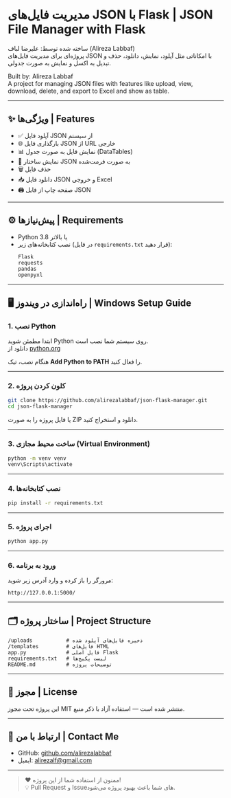 
# مدیریت فایل‌های JSON با Flask | JSON File Manager with Flask

ساخته شده توسط: علیرضا لباف (Alireza Labbaf)  
پروژه‌ای برای مدیریت فایل‌های JSON   با امکاناتی مثل آپلود، نمایش، دانلود، حذف و تبدیل به اکسل و نمایش به صورت جدولی.

Built by: Alireza Labbaf  
A project for managing JSON files with features like upload, view, download, delete, and export to Excel and show as table.

---

## ✨ ویژگی‌ها | Features

- ✅ آپلود فایل JSON از سیستم
- 🌐 بارگذاری فایل JSON از URL خارجی
- 📊 نمایش فایل به صورت جدول (DataTables)
- 🧾 نمایش ساختار JSON به صورت فرمت‌شده
- 🗑️ حذف فایل
- 📥 دانلود فایل JSON و خروجی Excel
- 🖨️ صفحه چاپ از فایل JSON

---

## ⚙️ پیش‌نیازها | Requirements

- Python 3.8 یا بالاتر  
- نصب کتابخانه‌های زیر (در فایل `requirements.txt` قرار دهید):  
  ```
  Flask
  requests
  pandas
  openpyxl
  ```

---

## 🖥️ راه‌اندازی در ویندوز | Windows Setup Guide

### 1. نصب Python

ابتدا مطمئن شوید Python روی سیستم شما نصب است.  
دانلود از [python.org](https://www.python.org/downloads/)

هنگام نصب، تیک **Add Python to PATH** را فعال کنید.

---

### 2. کلون کردن پروژه

```bash
git clone https://github.com/alirezalabbaf/json-flask-manager.git
cd json-flask-manager
```

یا فایل پروژه را به صورت ZIP دانلود و استخراج کنید.

---

### 3. ساخت محیط مجازی (Virtual Environment)

```bash
python -m venv venv
venv\Scripts\activate
```

---

### 4. نصب کتابخانه‌ها

```bash
pip install -r requirements.txt
```

---

### 5. اجرای پروژه

```bash
python app.py
```

---

### 6. ورود به برنامه

مرورگر را باز کرده و وارد آدرس زیر شوید:

```
http://127.0.0.1:5000/
```

---

## 🗂️ ساختار پروژه | Project Structure

```
/uploads           # ذخیره‌ فایل‌های آپلود شده
/templates         # فایل‌های HTML
app.py             # فایل اصلی Flask
requirements.txt   # لیست پکیج‌ها
README.md          # توضیحات پروژه
```

---

## 📜 مجوز | License

این پروژه تحت مجوز MIT منتشر شده است — استفاده آزاد با ذکر منبع.

---

## 📩 ارتباط با من | Contact Me

- GitHub: [github.com/alirezalabbaf](https://github.com/alirezalabbaf)
- ایمیل: [alirezalf@gmail.com](mailto:alirezalabbaf.dev@gmail.com)

---

> ❤️ ممنون از استفاده شما از این پروژه!  
> 💡 Pull Request و Issueهای شما باعث بهبود پروژه می‌شود.
